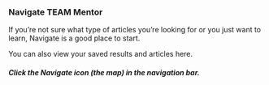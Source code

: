 ### Navigate TEAM Mentor

If you’re not sure what type of articles you’re looking for or you just want to learn, Navigate is a good place to start. 

You can also view your saved results and articles here.

##### Click the Navigate icon (the map) in the navigation bar.